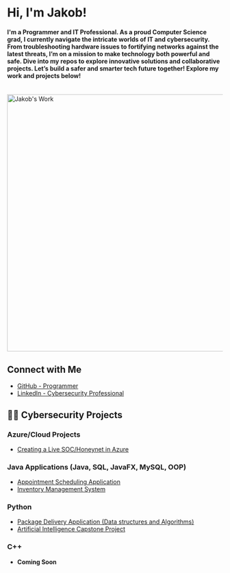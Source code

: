 # Hi, I'm Jakob!

<h4>I'm a Programmer and IT Professional. As a proud Computer Science grad, I currently navigate the intricate worlds of IT and cybersecurity. From troubleshooting hardware issues to fortifying networks against the latest threats, I’m on a mission to make technology both powerful and safe. Dive into my repos to explore innovative solutions and collaborative projects. Let’s build a safer and smarter tech future together! Explore my work and projects below!</h4>
<br>
<img src="https://images.wallpapersden.com/image/download/anonymous-hacker-working_bGllZ2mUmZqaraWkpJRobWllrWdpZWU.jpg" width="600" alt="Jakob's Work">

## Connect with Me
- [GitHub - Programmer](https://github.com/JohnnyHackz)
- [LinkedIn - Cybersecurity Professional](https://www.linkedin.com/in/jakob-berentsen-38a7b6209)

## 👨‍💻 Cybersecurity Projects

### Azure/Cloud Projects
- [Creating a Live SOC/Honeynet in Azure](https://github.com/JohnnyHackz/Azure-SOC.git)

### Java Applications (Java, SQL, JavaFX, MySQL, OOP)
- [Appointment Scheduling Application](https://github.com/JohnnyHackz/ScheduleApplication.git)
- [Inventory Management System](https://github.com/JohnnyHackz/Inventory_Management_System.git)

### Python
- [Package Delivery Application (Data structures and Algorithms)](https://github.com/JohnnyHackz/C950_Project.git)
- [Artificial Intelligence Capstone Project](https://github.com/JohnnyHackz/Capstone_Project.git)

### C++
- **Coming Soon**
